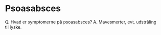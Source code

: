 # Psoasabsces
Q. Hvad er symptomerne på psoasabsces?
A. Mavesmerter, evt. udstråling til lyske. 

<!-- #anki/tag/med/Orto #anki/deck/Medicine -->

<!-- {BearID:4EE0E9B6-640D-4CCA-BFB8-C854BAF0F4AC-98900-0000BF984939B93B} -->

